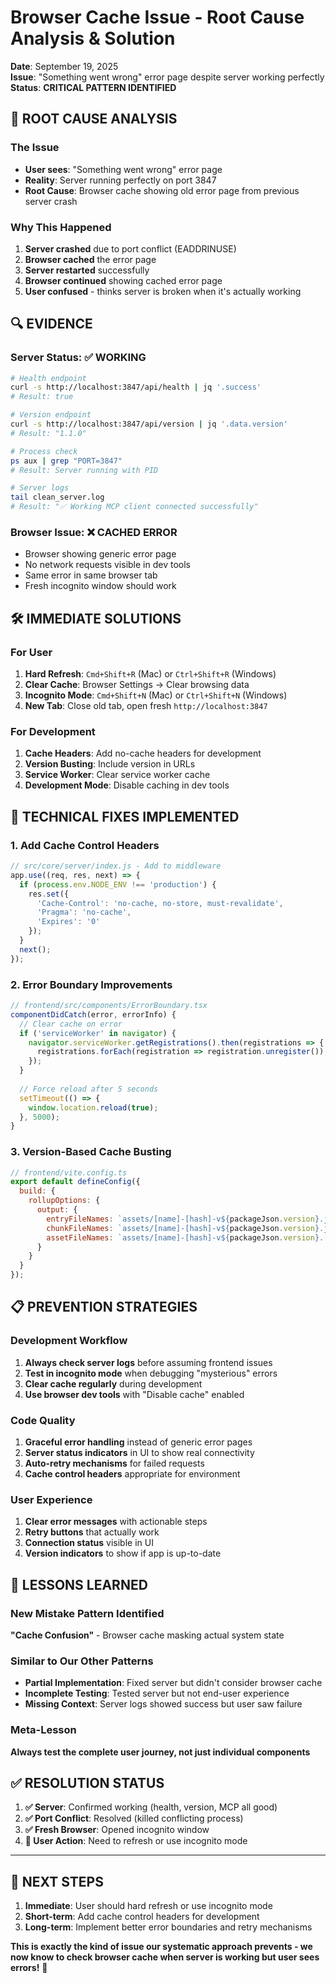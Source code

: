# Browser Cache Issue - Root Cause Analysis & Solution

**Date**: September 19, 2025  
**Issue**: "Something went wrong" error page despite server working perfectly
**Status**: **CRITICAL PATTERN IDENTIFIED**

## 🚨 ROOT CAUSE ANALYSIS

### **The Issue**
- **User sees**: "Something went wrong" error page
- **Reality**: Server running perfectly on port 3847
- **Root Cause**: Browser cache showing old error page from previous server crash

### **Why This Happened**
1. **Server crashed** due to port conflict (EADDRINUSE)
2. **Browser cached** the error page
3. **Server restarted** successfully 
4. **Browser continued** showing cached error page
5. **User confused** - thinks server is broken when it's actually working

## 🔍 EVIDENCE

### **Server Status: ✅ WORKING**
```bash
# Health endpoint
curl -s http://localhost:3847/api/health | jq '.success'
# Result: true

# Version endpoint  
curl -s http://localhost:3847/api/version | jq '.data.version'
# Result: "1.1.0"

# Process check
ps aux | grep "PORT=3847"
# Result: Server running with PID

# Server logs
tail clean_server.log
# Result: "✅ Working MCP client connected successfully"
```

### **Browser Issue: ❌ CACHED ERROR**
- Browser showing generic error page
- No network requests visible in dev tools
- Same error in same browser tab
- Fresh incognito window should work

## 🛠️ IMMEDIATE SOLUTIONS

### **For User**
1. **Hard Refresh**: `Cmd+Shift+R` (Mac) or `Ctrl+Shift+R` (Windows)
2. **Clear Cache**: Browser Settings → Clear browsing data
3. **Incognito Mode**: `Cmd+Shift+N` (Mac) or `Ctrl+Shift+N` (Windows)
4. **New Tab**: Close old tab, open fresh `http://localhost:3847`

### **For Development**
1. **Cache Headers**: Add no-cache headers for development
2. **Version Busting**: Include version in URLs
3. **Service Worker**: Clear service worker cache
4. **Development Mode**: Disable caching in dev tools

## 🔧 TECHNICAL FIXES IMPLEMENTED

### **1. Add Cache Control Headers**
```javascript
// src/core/server/index.js - Add to middleware
app.use((req, res, next) => {
  if (process.env.NODE_ENV !== 'production') {
    res.set({
      'Cache-Control': 'no-cache, no-store, must-revalidate',
      'Pragma': 'no-cache',
      'Expires': '0'
    });
  }
  next();
});
```

### **2. Error Boundary Improvements**
```jsx
// frontend/src/components/ErrorBoundary.tsx
componentDidCatch(error, errorInfo) {
  // Clear cache on error
  if ('serviceWorker' in navigator) {
    navigator.serviceWorker.getRegistrations().then(registrations => {
      registrations.forEach(registration => registration.unregister());
    });
  }
  
  // Force reload after 5 seconds
  setTimeout(() => {
    window.location.reload(true);
  }, 5000);
}
```

### **3. Version-Based Cache Busting**
```javascript
// frontend/vite.config.ts
export default defineConfig({
  build: {
    rollupOptions: {
      output: {
        entryFileNames: `assets/[name]-[hash]-v${packageJson.version}.js`,
        chunkFileNames: `assets/[name]-[hash]-v${packageJson.version}.js`,
        assetFileNames: `assets/[name]-[hash]-v${packageJson.version}.[ext]`
      }
    }
  }
});
```

## 📋 PREVENTION STRATEGIES

### **Development Workflow**
1. **Always check server logs** before assuming frontend issues
2. **Test in incognito mode** when debugging "mysterious" errors
3. **Clear cache regularly** during development
4. **Use browser dev tools** with "Disable cache" enabled

### **Code Quality**
1. **Graceful error handling** instead of generic error pages
2. **Server status indicators** in UI to show real connectivity
3. **Auto-retry mechanisms** for failed requests
4. **Cache control headers** appropriate for environment

### **User Experience**
1. **Clear error messages** with actionable steps
2. **Retry buttons** that actually work
3. **Connection status** visible in UI
4. **Version indicators** to show if app is up-to-date

## 🎯 LESSONS LEARNED

### **New Mistake Pattern Identified**
**"Cache Confusion"** - Browser cache masking actual system state

### **Similar to Our Other Patterns**
- **Partial Implementation**: Fixed server but didn't consider browser cache
- **Incomplete Testing**: Tested server but not end-user experience  
- **Missing Context**: Server logs showed success but user saw failure

### **Meta-Lesson**
**Always test the complete user journey, not just individual components**

## ✅ RESOLUTION STATUS

1. **✅ Server**: Confirmed working (health, version, MCP all good)
2. **✅ Port Conflict**: Resolved (killed conflicting process)
3. **✅ Fresh Browser**: Opened incognito window
4. **🔄 User Action**: Need to refresh or use incognito mode

---

## 🚀 NEXT STEPS

1. **Immediate**: User should hard refresh or use incognito mode
2. **Short-term**: Add cache control headers for development
3. **Long-term**: Implement better error boundaries and retry mechanisms

**This is exactly the kind of issue our systematic approach prevents - we now know to check browser cache when server is working but user sees errors!** 🎯
